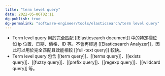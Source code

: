 ```yaml
---
title: "term level query"
date: 2022-05-06T02:11
dg-publish: true
dg-permalink: "software-engineer/tools/elasticsearch/term level query"
---
```

- Term level query 用於完全匹配 [[Elasticsearch document]] 中的特定欄位如 ip 位置、日期、價格、ID 等。不會再經過 [[Elasticsearch Analyzer]]，因此可以用於完全匹配且效能相較 [[full-text query]] 較快。
- Term level query 包含 [[term query]]、[[terms query]]、[[exists query]]、[[fuzzy query]]、[[prefix query]]、[[regexp query]]、[[wildcard query]] 等。